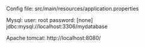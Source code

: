 Config file:
	src/main/resources/application.properties

Mysql:
	user: root
	password: [none]
	jdbc:mysql://localhost:3306/mydatabase

Apache tomcat: 
	http://localhost:8080/

